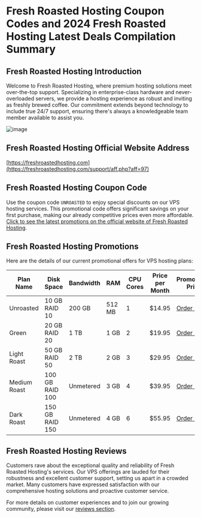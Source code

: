 # Fresh Roasted Hosting Coupon Codes and 2024 Fresh Roasted Hosting Latest Deals Compilation Summary

## Fresh Roasted Hosting Introduction

Welcome to Fresh Roasted Hosting, where premium hosting solutions meet over-the-top support. Specializing in enterprise-class hardware and never-overloaded servers, we provide a hosting experience as robust and inviting as freshly brewed coffee. Our commitment extends beyond technology to include true 24/7 support, ensuring there's always a knowledgeable team member available to assist you.

![image](https://github.com/zhangjiade563/Freshroastedhosting/assets/167734512/9a312444-001d-4235-ae96-8f2dcd72f238)

## Fresh Roasted Hosting Official Website Address

[https://freshroastedhosting.com](https://freshroastedhosting.com/support/aff.php?aff=97)

## Fresh Roasted Hosting Coupon Code

Use the coupon code `UNROASTED` to enjoy special discounts on our VPS hosting services. This promotional code offers significant savings on your first purchase, making our already competitive prices even more affordable. [Click to see the latest promotions on the official website of Fresh Roasted Hosting](https://freshroastedhosting.com/promotions).

## Fresh Roasted Hosting Promotions

Here are the details of our current promotional offers for VPS hosting plans:

| Plan Name    | Disk Space  | Bandwidth        | RAM   | CPU Cores | Price per Month | Promotional Price |
|--------------|-------------|------------------|-------|-----------|-----------------|-------------------|
| Unroasted     | 10 GB RAID 10 | 200 GB         | 512 MB | 1         | $14.95          | [Order Now!](https://freshroastedhosting.com/support/aff.php?aff=97) |
| Green         | 20 GB RAID 20 | 1 TB           | 1 GB   | 2         | $19.95          | [Order Now!](https://freshroastedhosting.com/support/aff.php?aff=97) |
| Light Roast   | 50 GB RAID 50 | 2 TB           | 2 GB   | 3         | $29.95          | [Order Now!](https://freshroastedhosting.com/support/aff.php?aff=97) |
| Medium Roast  | 100 GB RAID 100 | Unmetered    | 3 GB   | 4         | $39.95          | [Order Now!](https://freshroastedhosting.com/support/aff.php?aff=97) |
| Dark Roast    | 150 GB RAID 150 | Unmetered    | 4 GB   | 6         | $55.95          | [Order Now!](https://freshroastedhosting.com/support/aff.php?aff=97) |

## Fresh Roasted Hosting Reviews

Customers rave about the exceptional quality and reliability of Fresh Roasted Hosting's services. Our VPS offerings are lauded for their robustness and excellent customer support, setting us apart in a crowded market. Many customers have expressed satisfaction with our comprehensive hosting solutions and proactive customer service.

For more details on customer experiences and to join our growing community, please visit our [reviews section](https://freshroastedhosting.com/support/aff.php?aff=97).
